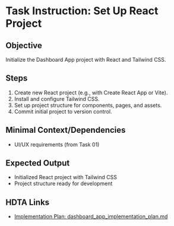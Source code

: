 # Task Instruction: Set Up React Project

## Objective
Initialize the Dashboard App project with React and Tailwind CSS.

## Steps
1. Create new React project (e.g., with Create React App or Vite).
2. Install and configure Tailwind CSS.
3. Set up project structure for components, pages, and assets.
4. Commit initial project to version control.

## Minimal Context/Dependencies
- UI/UX requirements (from Task 01)

## Expected Output
- Initialized React project with Tailwind CSS
- Project structure ready for development

## HDTA Links
- [Implementation Plan: dashboard_app_implementation_plan.md](dashboard_app_implementation_plan.md)
